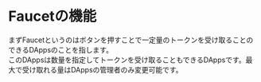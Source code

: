# Faucetの機能
<p>まずFaucetというのはボタンを押すことで一定量のトークンを受け取ることのできるDAppsのことを指します。<br>
このDAppsは数量を指定してトークンを受け取ることもできるDAppsです。最大で受け取れる量はDAppsの管理者のみ変更可能です。<br>
</p>